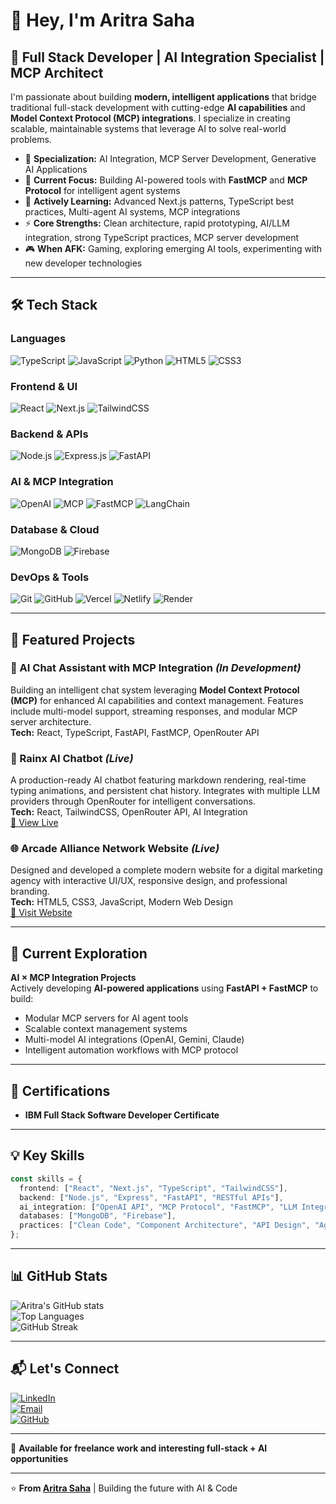 # 👋 Hey, I'm Aritra Saha  

## 🚀 Full Stack Developer | AI Integration Specialist | MCP Architect

I'm passionate about building **modern, intelligent applications** that bridge traditional full-stack development with cutting-edge **AI capabilities** and **Model Context Protocol (MCP) integrations**. I specialize in creating scalable, maintainable systems that leverage AI to solve real-world problems.

- 🤖 **Specialization:** AI Integration, MCP Server Development, Generative AI Applications  
- 🔭 **Current Focus:** Building AI-powered tools with **FastMCP** and **MCP Protocol** for intelligent agent systems  
- 🌱 **Actively Learning:** Advanced Next.js patterns, TypeScript best practices, Multi-agent AI systems, MCP integrations  
- ⚡ **Core Strengths:** Clean architecture, rapid prototyping, AI/LLM integration, strong TypeScript practices, MCP server development  
- 🎮 **When AFK:** Gaming, exploring emerging AI tools, experimenting with new developer technologies  

---

## 🛠 Tech Stack  

### **Languages**  
![TypeScript](https://img.shields.io/badge/TypeScript-3178C6?style=for-the-badge&logo=typescript&logoColor=white)
![JavaScript](https://img.shields.io/badge/JavaScript-F7DF1E?style=for-the-badge&logo=javascript&logoColor=black)
![Python](https://img.shields.io/badge/Python-3776AB?style=for-the-badge&logo=python&logoColor=white)
![HTML5](https://img.shields.io/badge/HTML5-E34F26?style=for-the-badge&logo=html5&logoColor=white)
![CSS3](https://img.shields.io/badge/CSS3-1572B6?style=for-the-badge&logo=css3&logoColor=white)

### **Frontend & UI**  
![React](https://img.shields.io/badge/React-61DAFB?style=for-the-badge&logo=react&logoColor=black)
![Next.js](https://img.shields.io/badge/Next.js-000000?style=for-the-badge&logo=nextdotjs&logoColor=white)
![TailwindCSS](https://img.shields.io/badge/TailwindCSS-38B2AC?style=for-the-badge&logo=tailwind-css&logoColor=white)

### **Backend & APIs**  
![Node.js](https://img.shields.io/badge/Node.js-339933?style=for-the-badge&logo=nodedotjs&logoColor=white)
![Express.js](https://img.shields.io/badge/Express.js-000000?style=for-the-badge&logo=express&logoColor=white)
![FastAPI](https://img.shields.io/badge/FastAPI-009688?style=for-the-badge&logo=fastapi&logoColor=white)

### **AI & MCP Integration**  
![OpenAI](https://img.shields.io/badge/OpenAI-412991?style=for-the-badge&logo=openai&logoColor=white)
![MCP](https://img.shields.io/badge/MCP_Protocol-1E1E1E?style=for-the-badge&logo=openai&logoColor=white)
![FastMCP](https://img.shields.io/badge/FastMCP-4CAF50?style=for-the-badge&logo=fastapi&logoColor=white)
![LangChain](https://img.shields.io/badge/AI_Integration-FF6B6B?style=for-the-badge&logo=chainlink&logoColor=white)

### **Database & Cloud**  
![MongoDB](https://img.shields.io/badge/MongoDB-47A248?style=for-the-badge&logo=mongodb&logoColor=white)
![Firebase](https://img.shields.io/badge/Firebase-FFCA28?style=for-the-badge&logo=firebase&logoColor=black)

### **DevOps & Tools**  
![Git](https://img.shields.io/badge/Git-F05032?style=for-the-badge&logo=git&logoColor=white)
![GitHub](https://img.shields.io/badge/GitHub-181717?style=for-the-badge&logo=github&logoColor=white)
![Vercel](https://img.shields.io/badge/Vercel-000000?style=for-the-badge&logo=vercel&logoColor=white)
![Netlify](https://img.shields.io/badge/Netlify-00C7B7?style=for-the-badge&logo=netlify&logoColor=white)
![Render](https://img.shields.io/badge/Render-46E3B7?style=for-the-badge&logo=render&logoColor=black)

---

## 🌟 Featured Projects  

### 🤖 AI Chat Assistant with MCP Integration *(In Development)*  
Building an intelligent chat system leveraging **Model Context Protocol (MCP)** for enhanced AI capabilities and context management. Features include multi-model support, streaming responses, and modular MCP server architecture.  
**Tech:** React, TypeScript, FastAPI, FastMCP, OpenRouter API  

### 💬 Rainx AI Chatbot *(Live)*  
A production-ready AI chatbot featuring markdown rendering, real-time typing animations, and persistent chat history. Integrates with multiple LLM providers through OpenRouter for intelligent conversations.  
**Tech:** React, TailwindCSS, OpenRouter API, AI Integration  
[🔗 View Live](https://rainx-ai.onrender.com/)

### 🌐 Arcade Alliance Network Website *(Live)*  
Designed and developed a complete modern website for a digital marketing agency with interactive UI/UX, responsive design, and professional branding.  
**Tech:** HTML5, CSS3, JavaScript, Modern Web Design  
[🔗 Visit Website](https://www.arcadealliancenetwork.com/)  

---

## 🔬 Current Exploration  

**AI × MCP Integration Projects**  
Actively developing **AI-powered applications** using **FastAPI + FastMCP** to build:
- Modular MCP servers for AI agent tools
- Scalable context management systems  
- Multi-model AI integrations (OpenAI, Gemini, Claude)  
- Intelligent automation workflows with MCP protocol  

---

## 📜 Certifications  
- **IBM Full Stack Software Developer Certificate**  

---

## 💡 Key Skills  

```typescript
const skills = {
  frontend: ["React", "Next.js", "TypeScript", "TailwindCSS"],
  backend: ["Node.js", "Express", "FastAPI", "RESTful APIs"],
  ai_integration: ["OpenAI API", "MCP Protocol", "FastMCP", "LLM Integration"],
  databases: ["MongoDB", "Firebase"],
  practices: ["Clean Code", "Component Architecture", "API Design", "Agile Development"]
};
```

---

## 📊 GitHub Stats  

![Aritra's GitHub stats](https://github-readme-stats.vercel.app/api?username=Rain-09x16&show_icons=true&theme=radical)  
![Top Languages](https://github-readme-stats.vercel.app/api/top-langs/?username=Rain-09x16&layout=compact&theme=radical)  
![GitHub Streak](https://github-readme-streak-stats.herokuapp.com/?user=Rain-09x16&theme=radical)  

---

## 📬 Let's Connect  

[![LinkedIn](https://img.shields.io/badge/LinkedIn-0A66C2?style=for-the-badge&logo=linkedin&logoColor=white)](https://www.linkedin.com/in/aritra-saha-rainx/)  
[![Email](https://img.shields.io/badge/Email-D14836?style=for-the-badge&logo=gmail&logoColor=white)](mailto:aritrasaha7373@gmail.com)  
[![GitHub](https://img.shields.io/badge/GitHub-181717?style=for-the-badge&logo=github&logoColor=white)](https://github.com/Rain-09x16)

---
  
💼 **Available for freelance work and interesting full-stack + AI opportunities**  

---

⭐ **From [Aritra Saha](https://github.com/Rain-09x16)** | Building the future with AI & Code
